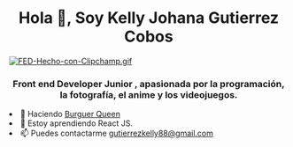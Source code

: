 <h1 align="center">Hola 👋, Soy Kelly Johana Gutierrez Cobos</h1>

[![FED-Hecho-con-Clipchamp.gif](https://i.postimg.cc/bJ64xw33/FED-Hecho-con-Clipchamp.gif)](https://postimg.cc/2bZHmrpZ)

<h3 align="center">Front end Developer Junior , apasionada por la programación, la fotografía, el anime y los videojuegos.</h3

- 🔭 Haciendo [Burguer Queen](https://github.com/KellyGc99/Burger-queen-ReactJs)
- 🌱 Estoy aprendiendo React JS.
- 📫 Puedes contactarme gutierrezkelly88@gmail.com

